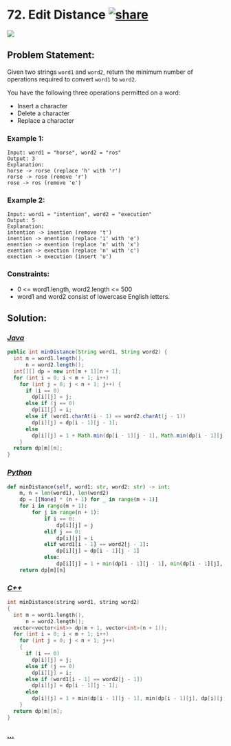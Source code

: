 # 72. Edit Distance [![share]](https://leetcode.com/problems/edit-distance/)

![][hard]

## Problem Statement:

Given two strings `word1` and `word2`, return the minimum number of operations required to convert `word1` to `word2`.

You have the following three operations permitted on a word:

- Insert a character
- Delete a character
- Replace a character

### Example 1:

```
Input: word1 = "horse", word2 = "ros"
Output: 3
Explanation:
horse -> rorse (replace 'h' with 'r')
rorse -> rose (remove 'r')
rose -> ros (remove 'e')
```

### Example 2:

```
Input: word1 = "intention", word2 = "execution"
Output: 5
Explanation:
intention -> inention (remove 't')
inention -> enention (replace 'i' with 'e')
enention -> exention (replace 'n' with 'x')
exention -> exection (replace 'n' with 'c')
exection -> execution (insert 'u')
```

### Constraints:

- 0 <= word1.length, word2.length <= 500
- word1 and word2 consist of lowercase English letters.

## Solution:

### [_Java_](./EditDistance.java)

```java
public int minDistance(String word1, String word2) {
  int m = word1.length(),
      n = word2.length();
  int[][] dp = new int[m + 1][n + 1];
  for (int i = 0; i < m + 1; i++)
    for (int j = 0; j < n + 1; j++) {
      if (i == 0)
        dp[i][j] = j;
      else if (j == 0)
        dp[i][j] = i;
      else if (word1.charAt(i - 1) == word2.charAt(j - 1))
        dp[i][j] = dp[i - 1][j - 1];
      else
        dp[i][j] = 1 + Math.min(dp[i - 1][j - 1], Math.min(dp[i - 1][j], dp[i][j - 1]));
    }
  return dp[m][n];
}
```

### [_Python_](./edit_distance.py)

```python
def minDistance(self, word1: str, word2: str) -> int:
    m, n = len(word1), len(word2)
    dp = [[None] * (n + 1) for _ in range(m + 1)]
    for i in range(m + 1):
        for j in range(n + 1):
            if i == 0:
                dp[i][j] = j
            elif j == 0:
                dp[i][j] = i
            elif word1[i - 1] == word2[j - 1]:
                dp[i][j] = dp[i - 1][j - 1]
            else:
                dp[i][j] = 1 + min(dp[i - 1][j - 1], min(dp[i - 1][j], dp[i][j - 1]))
    return dp[m][n]
```

### [_C++_](./EditDistance.cpp)

```cpp
int minDistance(string word1, string word2)
{
  int m = word1.length(),
      n = word2.length();
  vector<vector<int>> dp(m + 1, vector<int>(n + 1));
  for (int i = 0; i < m + 1; i++)
    for (int j = 0; j < n + 1; j++)
    {
      if (i == 0)
        dp[i][j] = j;
      else if (j == 0)
        dp[i][j] = i;
      else if (word1[i - 1] == word2[j - 1])
        dp[i][j] = dp[i - 1][j - 1];
      else
        dp[i][j] = 1 + min(dp[i - 1][j - 1], min(dp[i - 1][j], dp[i][j - 1]));
    }
  return dp[m][n];
}
```

### [_..._]()

```

```

<!----------------------------------{ link }--------------------------------->

[share]: https://img.icons8.com/external-anggara-blue-anggara-putra/20/000000/external-share-user-interface-basic-anggara-blue-anggara-putra-2.png
[easy]: https://img.shields.io/badge/Difficulty-Easy-bright.svg
[medium]: https://img.shields.io/badge/Difficulty-Medium-yellow.svg
[hard]: https://img.shields.io/badge/Difficulty-Hard-red.svg
